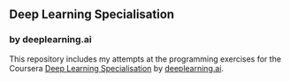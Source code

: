 ## Deep Learning Specialisation
### by deeplearning.ai

This repository includes my attempts at the programming exercises for the Coursera [Deep Learning Specialisation](https://www.coursera.org/specializations/deep-learning) by [deeplearning.ai](https://www.deeplearning.ai).

